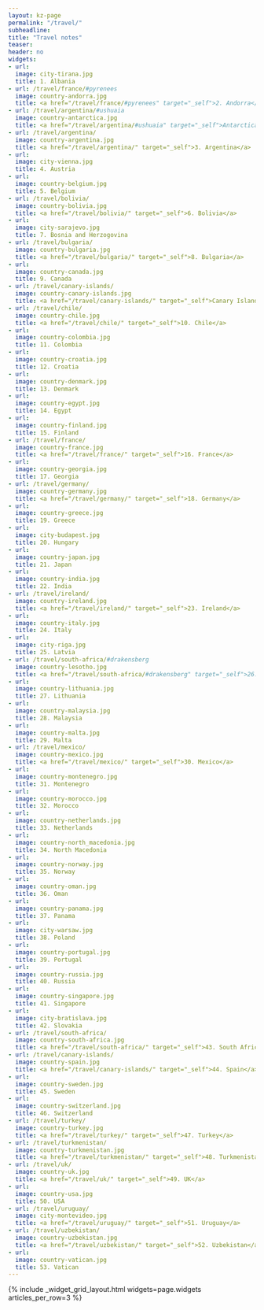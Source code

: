 ```yaml
---
layout: kz-page
permalink: "/travel/"
subheadline:
title: "Travel notes"
teaser:
header: no
widgets:
- url:
  image: city-tirana.jpg
  title: 1. Albania
- url: /travel/france/#pyrenees
  image: country-andorra.jpg
  title: <a href="/travel/france/#pyrenees" target="_self">2. Andorra</a>
- url: /travel/argentina/#ushuaia
  image: country-antarctica.jpg
  title: <a href="/travel/argentina/#ushuaia" target="_self">Antarctica</a>
- url: /travel/argentina/
  image: country-argentina.jpg
  title: <a href="/travel/argentina/" target="_self">3. Argentina</a>
- url:
  image: city-vienna.jpg
  title: 4. Austria
- url:
  image: country-belgium.jpg
  title: 5. Belgium
- url: /travel/bolivia/
  image: country-bolivia.jpg
  title: <a href="/travel/bolivia/" target="_self">6. Bolivia</a>
- url:
  image: city-sarajevo.jpg
  title: 7. Bosnia and Herzogovina
- url: /travel/bulgaria/
  image: country-bulgaria.jpg
  title: <a href="/travel/bulgaria/" target="_self">8. Bulgaria</a>
- url:
  image: country-canada.jpg
  title: 9. Canada
- url: /travel/canary-islands/
  image: country-canary-islands.jpg
  title: <a href="/travel/canary-islands/" target="_self">Canary Islands</a>
- url: /travel/chile/
  image: country-chile.jpg
  title: <a href="/travel/chile/" target="_self">10. Chile</a>
- url:
  image: country-colombia.jpg
  title: 11. Colombia
- url:
  image: country-croatia.jpg
  title: 12. Croatia
- url:
  image: country-denmark.jpg
  title: 13. Denmark
- url:
  image: country-egypt.jpg
  title: 14. Egypt
- url:
  image: country-finland.jpg
  title: 15. Finland
- url: /travel/france/
  image: country-france.jpg
  title: <a href="/travel/france/" target="_self">16. France</a>
- url:
  image: country-georgia.jpg
  title: 17. Georgia
- url: /travel/germany/
  image: country-germany.jpg
  title: <a href="/travel/germany/" target="_self">18. Germany</a>
- url:
  image: country-greece.jpg
  title: 19. Greece
- url:
  image: city-budapest.jpg
  title: 20. Hungary
- url:
  image: country-japan.jpg
  title: 21. Japan
- url:
  image: country-india.jpg
  title: 22. India
- url: /travel/ireland/
  image: country-ireland.jpg
  title: <a href="/travel/ireland/" target="_self">23. Ireland</a> 
- url:
  image: country-italy.jpg
  title: 24. Italy
- url:
  image: city-riga.jpg
  title: 25. Latvia
- url: /travel/south-africa/#drakensberg
  image: country-lesotho.jpg
  title: <a href="/travel/south-africa/#drakensberg" target="_self">26. Lesotho</a> 
- url:
  image: country-lithuania.jpg
  title: 27. Lithuania
- url:
  image: country-malaysia.jpg
  title: 28. Malaysia
- url:
  image: country-malta.jpg
  title: 29. Malta
- url: /travel/mexico/
  image: country-mexico.jpg
  title: <a href="/travel/mexico/" target="_self">30. Mexico</a>
- url:
  image: country-montenegro.jpg
  title: 31. Montenegro
- url:
  image: country-morocco.jpg
  title: 32. Morocco
- url:
  image: country-netherlands.jpg
  title: 33. Netherlands
- url:
  image: country-north_macedonia.jpg
  title: 34. North Macedonia
- url:
  image: country-norway.jpg
  title: 35. Norway
- url:
  image: country-oman.jpg
  title: 36. Oman
- url:
  image: country-panama.jpg
  title: 37. Panama
- url:
  image: city-warsaw.jpg
  title: 38. Poland
- url:
  image: country-portugal.jpg
  title: 39. Portugal
- url:
  image: country-russia.jpg
  title: 40. Russia
- url:
  image: country-singapore.jpg
  title: 41. Singapore
- url:
  image: city-bratislava.jpg
  title: 42. Slovakia
- url: /travel/south-africa/
  image: country-south-africa.jpg
  title: <a href="/travel/south-africa/" target="_self">43. South Africa</a>
- url: /travel/canary-islands/
  image: country-spain.jpg
  title: <a href="/travel/canary-islands/" target="_self">44. Spain</a>
- url:
  image: country-sweden.jpg
  title: 45. Sweden
- url:
  image: country-switzerland.jpg
  title: 46. Switzerland
- url: /travel/turkey/
  image: country-turkey.jpg
  title: <a href="/travel/turkey/" target="_self">47. Turkey</a> 
- url: /travel/turkmenistan/
  image: country-turkmenistan.jpg
  title: <a href="/travel/turkmenistan/" target="_self">48. Turkmenistan</a> 
- url: /travel/uk/
  image: country-uk.jpg
  title: <a href="/travel/uk/" target="_self">49. UK</a>
- url:
  image: country-usa.jpg
  title: 50. USA
- url: /travel/uruguay/
  image: city-montevideo.jpg
  title: <a href="/travel/uruguay/" target="_self">51. Uruguay</a>
- url: /travel/uzbekistan/
  image: country-uzbekistan.jpg
  title: <a href="/travel/uzbekistan/" target="_self">52. Uzbekistan</a> 
- url: 
  image: country-vatican.jpg
  title: 53. Vatican
---
```


{% include _widget_grid_layout.html widgets=page.widgets articles_per_row=3 %}
